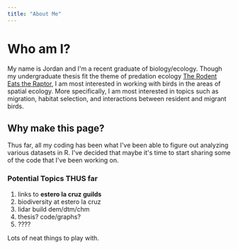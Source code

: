 ```yaml
---
title: "About Me"
---
```

# Who am I?

My name is Jordan and I'm a recent graduate of biology/ecology. Though my undergraduate thesis fit the theme of predation ecology [The Rodent Eats the Raptor](https://digitalccbeta.coloradocollege.edu/pid/coccc:31273 "My Thesis!"), I am most interested in working with birds in the areas of spatial ecology. More specifically, I am most interested in topics such as migration, habitat selection, and interactions between resident and migrant birds.

## Why make this page?

Thus far, all my coding has been what I've been able to figure out analyzing various datasets in R. I've decided that maybe it's time to start sharing some of the code that I've been working on. 

### Potential Topics THUS far

1. links to **estero la cruz guilds**
2. biodiversity at estero la cruz
3. lidar build dem/dtm/chm
4. thesis? code/graphs?
5. ????

Lots of neat things to play with.
